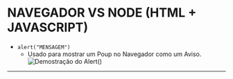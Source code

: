 # NAVEGADOR VS NODE (HTML + JAVASCRIPT)

- `alert("MENSAGEM")`
  - Usado para mostrar um Poup no Navegador como um Aviso.
    <img src="https://i.imgur.com/IrXhVis.png" alt="Demostração do Alert()">  </img>

---